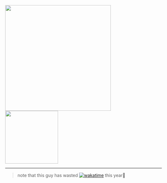 
<a href="https://github.com/anuraghazra/github-readme-stats">
<img height=340 align="center" src="https://github-readme-stats.vercel.app/api/wakatime?username=@lunarifish&layout=compact" />
</a>

<a href="https://github.com/anuraghazra/github-readme-stats">
  <img height=170 align="center" src="https://github-readme-stats.vercel.app/api?username=lunarifish&show_icons=true&card_width=250" />
</a>

-------

> note that this guy has wasted [![wakatime](https://wakatime.com/badge/user/018e7e52-964b-4974-9d57-6830481dce03.svg/)](https://wakatime.com/@018e7e52-964b-4974-9d57-6830481dce03) this year🫠
